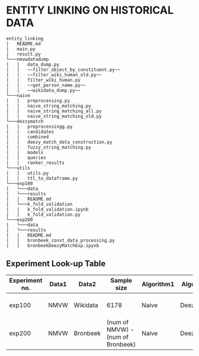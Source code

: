 # ENTITY LINKING ON HISTORICAL DATA

```
entity_linking
|   README.md
|   main.py
|   result.py
└───nmvwdatadump
|   |   data_dump.py
|   |   ~~filter_object_by_constituent.py~~
|   |   ~~filter_wiki_human_old.py~~
|   |   filter_wiki_human.py
|   |   ~~get_person_name.py~~
|   |   ~~wikidata_dump.py~~
└───naive
|   |   preprocessing.py
|   |   naive_string_matching.py
|   |   naive_string_matching_all.py
|   |   naive_string_matching_old.py
└───dezzymatch
|   |   preprocessingg.py
|   |   candidates
|   |   combined
|   |   deezy_match_data_construction.py
|   |   fuzzy_string_matching.py
|   |   models
|   |   queries
|   |   ranker_results
└───utils
|   |   utils.py
|   |   ttl_to_dataframe.py
└───exp100
|   └───data
|   └───results
|   |   README.md
|   └───k_fold_validation
|   |   k_fold_validation.ipynb
|   |   k_fold_validation.py
└───exp200
|   └───data
|   └───results
|   |   README.md
|   |   bronbeek_const_data_processing.py
|   |   bronbeekDeezyMatchExp.ipynb
```

## Experiment Look-up Table

| Experiment no. | Data1 | Data2 | Sample size | Algorithm1 | Algorithm2 | Evaluation | File | 
| ----------- | ----------- | ----------- | ----------- | ----------- | ----------- | -----------| ----------- |
| exp100 | NMVW | Wikidata |  6178 | Naive | DeezyMatch | Based on Ground Truth | File | 
| exp200 | NMVW | Bronbeek | (num of NMVW) - (num of Bronbeek) | Naive | DeezyMatch |  Based human evaluation | File | 
